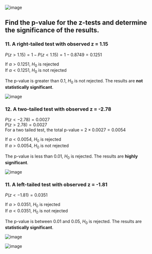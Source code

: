 
![image](https://github.com/user-attachments/assets/8d3f35f5-df65-4ddf-9bf9-a2dee65dde66)

## Find the p-value for the z-tests and determine the significance of the results.

### 11. A right-tailed test with observed z = 1.15

$P(z \gt 1.15) = 1 - P(z \lt 1.15) = 1 - 0.8749 = 0.1251$  

If $\alpha \gt 0.1251$, $H_{0}$ is rejected  
If $\alpha \lt 0.1251$, $H_{0}$ is not rejected  

The p-value is greater than 0.1, $H_{0}$ is not rejected. The results are **not statistically significant**.

![image](https://github.com/user-attachments/assets/bcc05a6e-63f9-450a-9363-9dd831544154)


### 12. A two-tailed test with observed z = -2.78

$P(z \lt -2.78) = 0.0027$  
$P(z \gt 2.78) = 0.0027$  
For a two tailed test, the total p-value = $2 \times 0.0027 = 0.0054$  

If $\alpha \lt 0.0054$, $H_{0}$ is rejected  
If $\alpha \gt 0.0054$, $H_{0}$ is not rejected

The p-value is less than 0.01, $H_{0}$ is rejected. The results are **highly significant**.

![image](https://github.com/user-attachments/assets/ae0bf6a9-7456-4aa1-afea-0b7a221768b0)


### 11. A left-tailed test with observed z = -1.81

$P(z \lt -1.81) = 0.0351$  

If $\alpha \gt 0.0351$, $H_{0}$ is rejected  
If $\alpha \lt 0.0351$, $H_{0}$ is not rejected

The p-value is between 0.01 and 0.05, $H_{0}$ is rejected. The results are **statistically significant**.

![image](https://github.com/user-attachments/assets/38ff2bae-986a-411f-8354-b4a672a724b8)

![image](https://github.com/user-attachments/assets/30dbc6b2-2762-4b9b-bd08-a455c4939e39)


